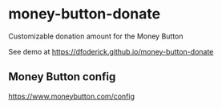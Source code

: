 # money-button-donate
Customizable donation amount for the Money Button

See demo at https://dfoderick.github.io/money-button-donate

## Money Button config
https://www.moneybutton.com/config

